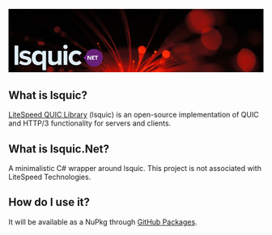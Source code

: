 ![lsquic.Net](./lsquic.Net.jpg)

## What is lsquic?

[LiteSpeed QUIC Library](https://github.com/litespeedtech/lsquic) (lsquic) is an open-source implementation of QUIC and HTTP/3 functionality for servers and clients. 

## What is lsquic.Net?

A minimalistic C# wrapper around lsquic. This project is not associated with LiteSpeed Technologies.

## How do I use it?

It will be available as a NuPkg through [GitHub Packages](/StirlingLabs/Logging/blob/master/docs/GitHubPackages.md).
